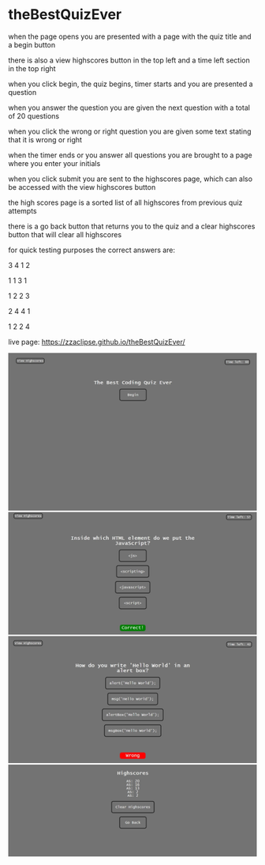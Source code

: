# theBestQuizEver

when the page opens you are presented with a page with the quiz title and a begin button

there is also a view highscores button in the top left and a time left section in the top right

when you click begin, the quiz begins, timer starts and you are presented a question

when you answer the question you are given the next question with a total of 20 questions

when you click the wrong or right question you are given some text stating that it is wrong or right

when the timer ends or you answer all questions you are brought to a page where you enter your initials

when you click submit you are sent to the highscores page, which can also be accessed with the view highscores button

the high scores page is a sorted list of all highscores from previous quiz attempts

there is a go back button that returns you to the quiz and a clear highscores button that will clear all highscores

for quick testing purposes the correct answers are:

3
4
1
2

1
1
3
1

1
2
2
3

2
4
4
1

1
2
2
4

live page: https://zzaclipse.github.io/theBestQuizEver/

![screenshot](./assets/img/Capture.JPG)
![screenshot2](./assets/img/Capture2.JPG)
![screenshot2.5](./assets/img/Capture2p5.JPG)
![screenshot3](./assets/img/Capture3.JPG)

